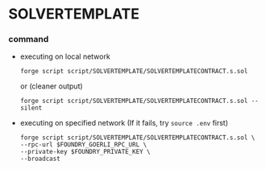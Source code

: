 # SOLVERTEMPLATE
### command
- executing on local network
    ```
    forge script script/SOLVERTEMPLATE/SOLVERTEMPLATECONTRACT.s.sol
    ```
    or (cleaner output)
    ```
    forge script script/SOLVERTEMPLATE/SOLVERTEMPLATECONTRACT.s.sol --silent
    ```
- executing on specified network (If it fails, try `source .env` first)
    ```
    forge script script/SOLVERTEMPLATE/SOLVERTEMPLATECONTRACT.s.sol \
    --rpc-url $FOUNDRY_GOERLI_RPC_URL \
    --private-key $FOUNDRY_PRIVATE_KEY \
    --broadcast
    ```
